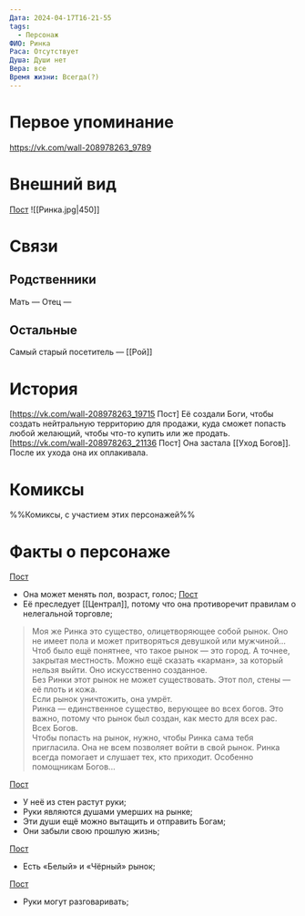 ```yaml
---
Дата: 2024-04-17T16-21-55
tags:
  - Персонаж
ФИО: Ринка
Раса: Отсутствует
Душа: Души нет
Вера: все
Время жизни: Всегда(?)
---
```

# Первое упоминание
https://vk.com/wall-208978263_9789
# Внешний вид
[Пост](https://vk.com/wall-208978263_19715)
![[Ринка.jpg|450]]
# Связи
## Родственники
Мать —
Отец — 
## Остальные 
Самый старый посетитель — [[Рой]]
# История
[https://vk.com/wall-208978263_19715 Пост]
Её создали Боги, чтобы создать нейтральную территорию для продажи, куда сможет попасть любой желающий, чтобы что-то купить или же продать.
[https://vk.com/wall-208978263_21136 Пост]
Она застала [[Уход Богов]]. После их ухода она их оплакивала. 
# Комиксы
%%Комиксы, с участием этих персонажей%%
# Факты о персонаже
[Пост](https://vk.com/wall-208978263_19715)
- Она может менять пол, возраст, голос;
[Пост](https://vk.com/wall-208978263_19722)
- Её преследует [[Централ]], потому что она противоречит правилам о нелегальной торговле;
> Моя же Ринка это существо, олицетворяющее собой рынок. Оно не имеет пола и может притворяться девушкой или мужчиной…
>Чтоб было ещё понятнее, что такое рынок — это город. А точнее, закрытая местность. Можно ещё сказать «карман», за который нельзя выйти. Оно искусственно созданное.  
>Без Ринки этот рынок не может существовать. Этот пол, стены — её плоть и кожа.  
>Если рынок уничтожить, она умрёт.  
>Ринка — единственное существо, верующее во всех богов. Это важно, потому что рынок был создан, как место для всех рас. Всех Богов.   
>Чтобы попасть на рынок, нужно, чтобы Ринка сама тебя пригласила. Она не всем позволяет войти в свой рынок.
>Ринка всегда помогает и слушает тех, кто приходит. Особенно помощникам Богов...  

[Пост](https://vk.com/wall-208978263_21078)
- У неё из стен растут руки;  
- Руки являются душами умерших на рынке;  
- Эти души ещё можно вытащить и отправить Богам;  
- Они забыли свою прошлую жизнь;  

[Пост](https://vk.com/wall-208978263_21054)
- Есть «Белый» и «Чёрный» рынок;  

[Пост](https://vk.com/wall-208978263_21072)
- Руки могут разговаривать;
